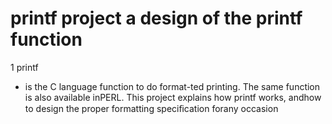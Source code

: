 # printf project a design of the printf function

1 printf

 - is the C language function to do format-ted printing. The same function is also available inPERL. This project explains how printf works, andhow to design the proper formatting speciﬁcation forany occasion
